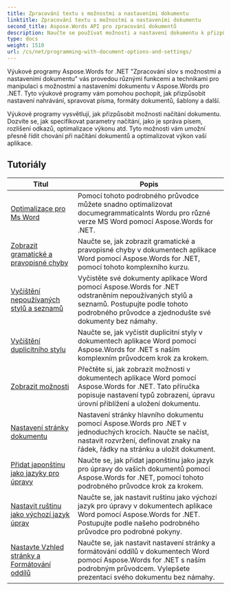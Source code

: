 ```yaml
---
title: Zpracování textu s možnostmi a nastaveními dokumentu
linktitle: Zpracování textu s možnostmi a nastaveními dokumentu
second_title: Aspose.Words API pro zpracování dokumentů
description: Naučte se používat možnosti a nastavení dokumentu k přizpůsobení a ovládání chování dokumentů aplikace Word pomocí Aspose.Words for .NET. Výukové programy vás provedou různými funkcemi, jako jsou vlastnosti dokumentu.
type: docs
weight: 1510
url: /cs/net/programming-with-document-options-and-settings/
---
```

Výukové programy Aspose.Words for .NET "Zpracování slov s možnostmi a nastaveními dokumentu" vás provedou různými funkcemi a technikami pro manipulaci s možnostmi a nastaveními dokumentu v Aspose.Words pro .NET. Tyto výukové programy vám pomohou pochopit, jak přizpůsobit nastavení nahrávání, spravovat písma, formáty dokumentů, šablony a další.

Výukové programy vysvětlují, jak přizpůsobit možnosti načítání dokumentu. Dozvíte se, jak specifikovat parametry načítání, jako je správa písem, rozlišení odkazů, optimalizace výkonu atd. Tyto možnosti vám umožní přesně řídit chování při načítání dokumentů a optimalizovat výkon vaší aplikace.

 ## Tutoriály
| Titul | Popis |
| --- | --- |
| [Optimalizace pro Ms Word](./optimize-for-ms-word/) | Pomocí tohoto podrobného průvodce můžete snadno optimalizovat documegrammaticalnts Wordu pro různé verze MS Word pomocí Aspose.Words for .NET. |
| [Zobrazit gramatické a pravopisné chyby](./show-grammatical-and-spelling-errors/) | Naučte se, jak zobrazit gramatické a pravopisné chyby v dokumentech aplikace Word pomocí Aspose.Words for .NET, pomocí tohoto komplexního kurzu. |
| [Vyčištění nepoužívaných stylů a seznamů](./cleanup-unused-styles-and-lists/) | Vyčistěte své dokumenty aplikace Word pomocí Aspose.Words for .NET odstraněním nepoužívaných stylů a seznamů. Postupujte podle tohoto podrobného průvodce a zjednodušte své dokumenty bez námahy. |
| [Vyčištění duplicitního stylu](./cleanup-duplicate-style/) | Naučte se, jak vyčistit duplicitní styly v dokumentech aplikace Word pomocí Aspose.Words for .NET s naším komplexním průvodcem krok za krokem. |
| [Zobrazit možnosti](./view-options/) | Přečtěte si, jak zobrazit možnosti v dokumentech aplikace Word pomocí Aspose.Words for .NET. Tato příručka popisuje nastavení typů zobrazení, úpravu úrovní přiblížení a uložení dokumentu. |
| [Nastavení stránky dokumentu](./document-page-setup/) | Nastavení stránky hlavního dokumentu pomocí Aspose.Words pro .NET v jednoduchých krocích. Naučte se načíst, nastavit rozvržení, definovat znaky na řádek, řádky na stránku a uložit dokument. |
| [Přidat japonštinu jako jazyky pro úpravy](./add-japanese-as-editing-languages/) | Naučte se, jak přidat japonštinu jako jazyk pro úpravy do vašich dokumentů pomocí Aspose.Words for .NET, pomocí tohoto podrobného průvodce krok za krokem. |
| [Nastavit ruštinu jako výchozí jazyk úprav](./set-russian-as-default-editing-language/) | Naučte se, jak nastavit ruštinu jako výchozí jazyk pro úpravy v dokumentech aplikace Word pomocí Aspose.Words for .NET. Postupujte podle našeho podrobného průvodce pro podrobné pokyny. |
| [Nastavte Vzhled stránky a Formátování oddílů](./set-page-setup-and-section-formatting/) | Naučte se, jak nastavit nastavení stránky a formátování oddílů v dokumentech Word pomocí Aspose.Words for .NET s naším podrobným průvodcem. Vylepšete prezentaci svého dokumentu bez námahy. |
